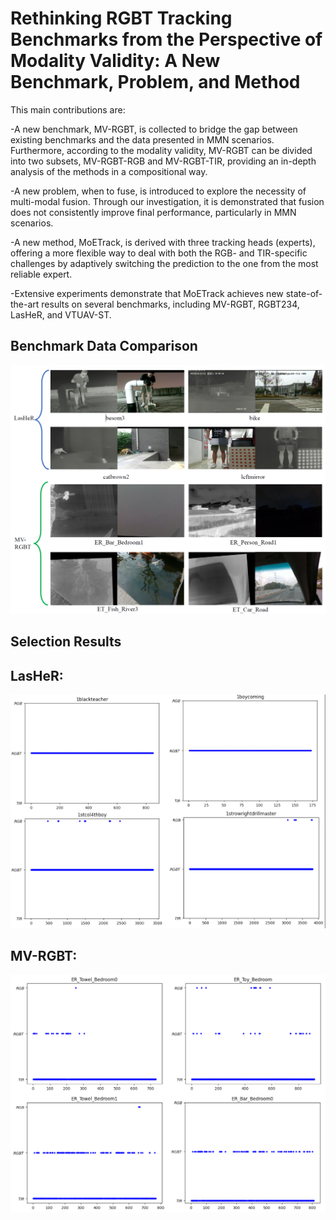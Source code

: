 # Rethinking RGBT Tracking Benchmarks from the Perspective of Modality Validity: A New Benchmark, Problem, and Method

This main contributions are:

-A new benchmark, MV-RGBT, is collected to bridge the gap between existing benchmarks and the data presented in MMN scenarios. Furthermore, according to the modality validity, MV-RGBT can be divided into two subsets, MV-RGBT-RGB and MV-RGBT-TIR, providing an in-depth analysis of the methods in a compositional way.

-A new problem, when to fuse, is introduced to explore the necessity of multi-modal fusion. Through our investigation, it is demonstrated that fusion does not consistently improve final performance, particularly in MMN scenarios.

-A new method, MoETrack, is derived with three tracking heads (experts), offering a more flexible way to deal with both the RGB- and TIR-specific challenges by adaptively switching the prediction to the one from the most reliable expert.

-Extensive experiments demonstrate that MoETrack achieves new state-of-the-art results on several benchmarks, including MV-RGBT, RGBT234, LasHeR, and VTUAV-ST.

## Benchmark Data Comparison

<img src="figs/data.png" width="600">

## Selection Results

LasHeR:
---
<img src="figs/results-LasHeR.png" width="600">

MV-RGBT:
---
<img src="figs/results-MV-RGBT.png" width="600">


